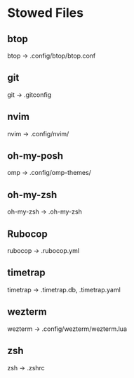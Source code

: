 # Stowed Files

## btop

btop -> .config/btop/btop.conf

## git

git -> .gitconfig

## nvim

nvim -> .config/nvim/

## oh-my-posh

omp -> .config/omp-themes/

## oh-my-zsh

oh-my-zsh -> .oh-my-zsh

## Rubocop

rubocop -> .rubocop.yml

## timetrap

timetrap -> .timetrap.db, .timetrap.yaml

## wezterm

wezterm -> .config/wezterm/wezterm.lua

## zsh

zsh -> .zshrc
